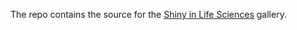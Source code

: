 The repo contains the source for the [Shiny in Life Sciences](https://pub.demo.posit.team/public/Life_Sciences_Shiny_Showcase/) gallery.
